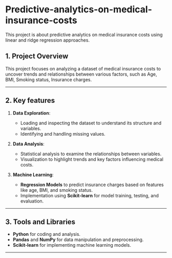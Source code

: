 # Predictive-analytics-on-medical-insurance-costs
This project is about predictive analytics on medical insurance costs using linear and ridge regression approaches.

## **1. Project Overview**
This project focuses on analyzing a dataset of medical insurance costs to uncover trends and relationships between various factors, such as Age, BMI, Smoking status, Insurance charges.

---

## **2. Key features**
1. **Data Exploration**:
   - Loading and inspecting the dataset to understand its structure and variables.
   - Identifying and handling missing values.

2. **Data Analysis**:
   - Statistical analysis to examine the relationships between variables.
   - Visualization to highlight trends and key factors influencing medical costs.

3. **Machine Learning**:
   - **Regression Models** to predict insurance charges based on features like age, BMI, and smoking status.
   - Implementation using **Scikit-learn** for model training, testing, and evaluation.

---

## **3. Tools and Libraries**
- **Python** for coding and analysis.
- **Pandas** and **NumPy** for data manipulation and preprocessing.
- **Scikit-learn** for implementing machine learning models.

---


